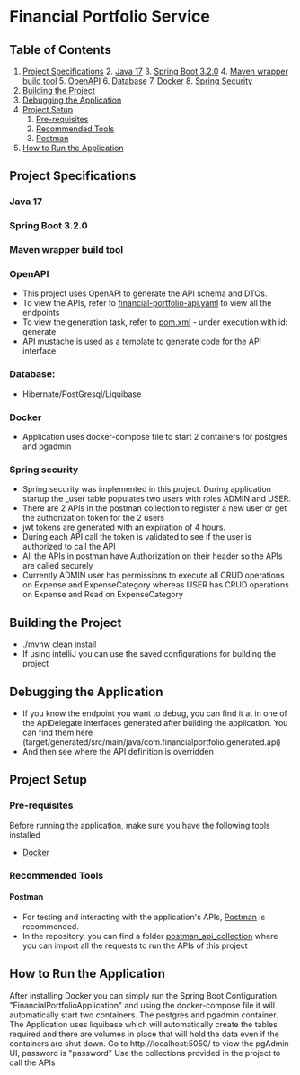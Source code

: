 # Financial Portfolio Service

## Table of Contents
1. [Project Specifications](#project-specifications) 
   2. [Java 17](#java-17)
   3. [Spring Boot 3.2.0](#spring-boot-3.2.0)
   4. [Maven wrapper build tool](#maven-wrapper-build-tool)
   5. [OpenAPI](#openapi)
   6. [Database](#database)
   7. [Docker](#docker)
   8. [Spring Security](#spring-security)
2. [Building the Project](#building-the-project)
3. [Debugging the Application](#debugging-the-application)
4. [Project Setup](#project-setup)
   1. [Pre-requisites](#pre-requisites)
   2. [Recommended Tools](#recommended-tools)
   3. [Postman](#postman)
5. [How to Run the Application](#how-to-run-the-application)


## Project Specifications
### Java 17
### Spring Boot 3.2.0
### Maven wrapper build tool
### OpenAPI
- This project uses OpenAPI to generate the API schema and DTOs.
- To view the APIs, refer to [financial-portfolio-api.yaml](src/main/resources/openapi/financial-portfolio-api.yaml) to view all the endpoints
- To view the generation task, refer to [pom.xml](pom.xml) - under execution with id: generate
- API mustache is used as a template to generate code for the API interface

### Database:
- Hibernate/PostGresql/Liquibase

### Docker
- Application uses docker-compose file to start 2 containers for postgres and pgadmin

### Spring security
- Spring security was implemented in this project. During application startup the _user table populates two users with roles ADMIN and USER.
- There are 2 APIs in the postman collection to register a new user or get the authorization token for the 2 users
- jwt tokens are generated with an expiration of 4 hours. 
- During each API call the token is validated to see if the user is authorized to call the API
- All the APIs in postman have Authorization on their header so the APIs are called securely
- Currently ADMIN user has permissions to execute all CRUD operations on Expense and ExpenseCategory whereas USER has CRUD operations on Expense and Read on ExpenseCategory

## Building the Project
- ./mvnw clean install
- If using intelliJ you can use the saved configurations for building the project

## Debugging the Application
- If you know the endpoint you want to debug, you can find it at in one of the ApiDelegate interfaces generated after building the application. You can find them here (target/generated/src/main/java/com.financialportfolio.generated.api)
- And then see where the API definition is overridden

## Project Setup

### Pre-requisites
Before running the application, make sure you have the following tools installed
- [Docker](https://www.docker.com/)

### Recommended Tools
#### Postman
- For testing and interacting with the application's APIs, [Postman](https://www.postman.com/downloads/) is recommended.
- In the repository, you can find a folder [postman_api_collection](./postman_api_collection) where you can import all the requests to run the APIs of this project

## How to Run the Application
After installing Docker you can simply run the Spring Boot Configuration "FinancialPortfolioApplication" and using the docker-compose file it will automatically start two containers. The postgres and pgadmin container.
The Application uses liquibase which will automatically create the tables required and there are volumes in place that will hold the data even if the containers are shut down.
Go to http://localhost:5050/ to view the pgAdmin UI, password is "password"
Use the collections provided in the project to call the APIs

